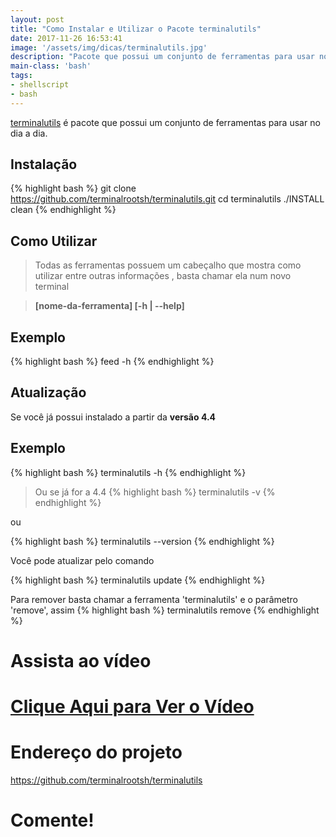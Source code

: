 ```yaml
---
layout: post
title: "Como Instalar e Utilizar o Pacote terminalutils"
date: 2017-11-26 16:53:41
image: '/assets/img/dicas/terminalutils.jpg'
description: "Pacote que possui um conjunto de ferramentas para usar no dia a dia"
main-class: 'bash'
tags:
- shellscript
- bash
---
```


[terminalutils](https://github.com/terminalrootsh/terminalutils "Terminal Utils") é pacote que possui um conjunto de ferramentas para usar no dia a dia.

## Instalação
{% highlight bash %}
git clone https://github.com/terminalrootsh/terminalutils.git
cd terminalutils
./INSTALL clean
{% endhighlight %}

## Como Utilizar

> Todas as ferramentas possuem um cabeçalho que mostra como utilizar entre outras informações , basta chamar ela num novo terminal

> __[nome-da-ferramenta] [-h | --help]__

## Exemplo
{% highlight bash %}
feed -h
{% endhighlight %}

## Atualização

Se você já possui instalado a partir da __versão 4.4__

## Exemplo
{% highlight bash %}
terminalutils -h
{% endhighlight %}

> Ou se já for a 4.4
{% highlight bash %}
terminalutils -v
{% endhighlight %}

ou

{% highlight bash %}
terminalutils --version
{% endhighlight %}

Você pode atualizar pelo comando

{% highlight bash %}
terminalutils update
{% endhighlight %}

Para remover basta chamar a ferramenta 'terminalutils' e o parâmetro 'remove', assim
{% highlight bash %}
terminalutils remove
{% endhighlight %}

# Assista ao vídeo

# [Clique Aqui para Ver o Vídeo](https://www.youtube.com/watch?v=5gJBfluJ8b0)


# Endereço do projeto
<https://github.com/terminalrootsh/terminalutils>

# Comente!

<script async src="https://pagead2.googlesyndication.com/pagead/js/adsbygoogle.js"></script>

<!-- Informat -->
<ins class="adsbygoogle"
 style="display:block"
 data-ad-client="ca-pub-2838251107855362"
 data-ad-slot="2327980059"
 data-ad-format="auto"
 data-full-width-responsive="true"></ins>

<script>
(adsbygoogle = window.adsbygoogle || []).push({});
</script>

